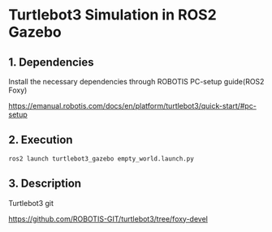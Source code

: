 # Turtlebot3 Simulation in ROS2 Gazebo

## 1. Dependencies

Install the necessary dependencies through ROBOTIS PC-setup guide(ROS2 Foxy)

https://emanual.robotis.com/docs/en/platform/turtlebot3/quick-start/#pc-setup

## 2. Execution

```shell
ros2 launch turtlebot3_gazebo empty_world.launch.py
```

## 3. Description
Turtlebot3 git

https://github.com/ROBOTIS-GIT/turtlebot3/tree/foxy-devel
